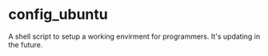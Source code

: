 # config_ubuntu
A shell script to setup a working envirment for programmers. It's updating in the future.
